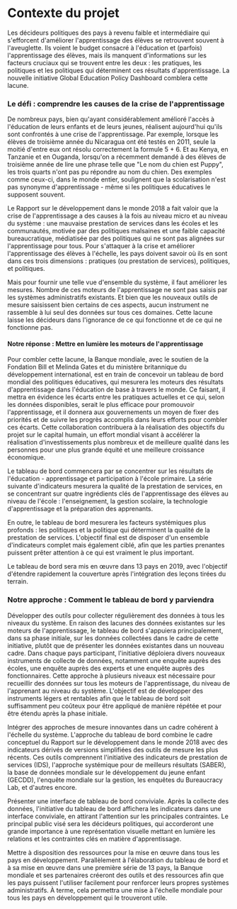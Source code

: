 <!-- MDTOC maxdepth:6 firsth1:1 numbering:0 flatten:0 bullets:1 updateOnSave:1 -->



<!-- /MDTOC -->
# Contexte du projet
Les décideurs politiques des pays à revenu faible et intermédiaire qui s'efforcent d'améliorer l'apprentissage des élèves se retrouvent souvent à l'aveuglette. Ils voient le budget consacré à l'éducation et (parfois) l'apprentissage des élèves, mais ils manquent d'informations sur les facteurs cruciaux qui se trouvent entre les deux : les pratiques, les politiques et les politiques qui déterminent ces résultats d'apprentissage. La nouvelle initiative Global Education Policy Dashboard comblera cette lacune.
### Le défi : comprendre les causes de la crise de l'apprentissage
De nombreux pays, bien qu'ayant considérablement amélioré l'accès à l'éducation de leurs enfants et de leurs jeunes, réalisent aujourd'hui qu'ils sont confrontés à une crise de l'apprentissage. Par exemple, lorsque les élèves de troisième année du Nicaragua ont été testés en 2011, seule la moitié d'entre eux ont résolu correctement la formule 5 + 6. Et au Kenya, en Tanzanie et en Ouganda, lorsqu'on a récemment demandé à des élèves de troisième année de lire une phrase telle que "Le nom du chien est Puppy", les trois quarts n'ont pas pu répondre au nom du chien.  Des exemples comme ceux-ci, dans le monde entier, soulignent que la scolarisation n'est pas synonyme d'apprentissage - même si les politiques éducatives le supposent souvent.

Le Rapport sur le développement dans le monde 2018 a fait valoir que la crise de l'apprentissage a des causes à la fois au niveau micro et au niveau du système : une mauvaise prestation de services dans les écoles et les communautés, motivée par des politiques malsaines et une faible capacité bureaucratique, médiatisée par des politiques qui ne sont pas alignées sur l'apprentissage pour tous. Pour s'attaquer à la crise et améliorer l'apprentissage des élèves à l'échelle, les pays doivent savoir où ils en sont dans ces trois dimensions : pratiques (ou prestation de services), politiques, et politiques.

Mais pour fournir une telle vue d'ensemble du système, il faut améliorer les mesures. Nombre de ces moteurs de l'apprentissage ne sont pas saisis par les systèmes administratifs existants. Et bien que les nouveaux outils de mesure saisissent bien certains de ces aspects, aucun instrument ne rassemble à lui seul des données sur tous ces domaines. Cette lacune laisse les décideurs dans l'ignorance de ce qui fonctionne et de ce qui ne fonctionne pas.

#### Notre réponse : Mettre en lumière les moteurs de l'apprentissage
Pour combler cette lacune, la Banque mondiale, avec le soutien de la Fondation Bill et Melinda Gates et du ministère britannique du développement international, est en train de concevoir un tableau de bord mondial des politiques éducatives, qui mesurera les moteurs des résultats d'apprentissage dans l'éducation de base à travers le monde. Ce faisant, il mettra en évidence les écarts entre les pratiques actuelles et ce qui, selon les données disponibles, serait le plus efficace pour promouvoir l'apprentissage, et il donnera aux gouvernements un moyen de fixer des priorités et de suivre les progrès accomplis dans leurs efforts pour combler ces écarts. Cette collaboration contribuera à la réalisation des objectifs du projet sur le capital humain, un effort mondial visant à accélérer la réalisation d'investissements plus nombreux et de meilleure qualité dans les personnes pour une plus grande équité et une meilleure croissance économique.

Le tableau de bord commencera par se concentrer sur les résultats de l'éducation - apprentissage et participation à l'école primaire.  La série suivante d'indicateurs mesurera la qualité de la prestation de services, en se concentrant sur quatre ingrédients clés de l'apprentissage des élèves au niveau de l'école : l'enseignement, la gestion scolaire, la technologie d'apprentissage et la préparation des apprenants.

En outre, le tableau de bord mesurera les facteurs systémiques plus profonds : les politiques et la politique qui déterminent la qualité de la prestation de services. L'objectif final est de disposer d'un ensemble d'indicateurs complet mais également ciblé, afin que les parties prenantes puissent prêter attention à ce qui est vraiment le plus important.

Le tableau de bord sera mis en œuvre dans 13 pays en 2019, avec l'objectif d'étendre rapidement la couverture après l'intégration des leçons tirées du terrain.

### Notre approche : Comment le tableau de bord y parviendra
Développer des outils pour collecter régulièrement des données à tous les niveaux du système. En raison des lacunes des données existantes sur les moteurs de l'apprentissage, le tableau de bord s'appuiera principalement, dans sa phase initiale, sur les données collectées dans le cadre de cette initiative, plutôt que de présenter les données existantes dans un nouveau cadre. Dans chaque pays participant, l'initiative déploiera divers nouveaux instruments de collecte de données, notamment une enquête auprès des écoles, une enquête auprès des experts et une enquête auprès des fonctionnaires. Cette approche à plusieurs niveaux est nécessaire pour recueillir des données sur tous les moteurs de l'apprentissage, du niveau de l'apprenant au niveau du système. L'objectif est de développer des instruments légers et rentables afin que le tableau de bord soit suffisamment peu coûteux pour être appliqué de manière répétée et pour être étendu après la phase initiale.

Intégrer des approches de mesure innovantes dans un cadre cohérent à l'échelle du système. L'approche du tableau de bord combine le cadre conceptuel du Rapport sur le développement dans le monde 2018 avec des indicateurs dérivés de versions simplifiées des outils de mesure les plus récents. Ces outils comprennent l'initiative des indicateurs de prestation de services (IDS), l'approche systémique pour de meilleurs résultats (SABER), la base de données mondiale sur le développement du jeune enfant (GECDD), l'enquête mondiale sur la gestion, les enquêtes du Bureaucracy Lab, et d'autres encore.

Présenter une interface de tableau de bord conviviale. Après la collecte des données, l'initiative du tableau de bord affichera les indicateurs dans une interface conviviale, en attirant l'attention sur les principales contraintes. Le principal public visé sera les décideurs politiques, qui accorderont une grande importance à une représentation visuelle mettant en lumière les relations et les contraintes clés en matière d'apprentissage.

Mettre à disposition des ressources pour la mise en œuvre dans tous les pays en développement. Parallèlement à l'élaboration du tableau de bord et à sa mise en œuvre dans une première série de 13 pays, la Banque mondiale et ses partenaires créeront des outils et des ressources afin que les pays puissent l'utiliser facilement pour renforcer leurs propres systèmes administratifs. À terme, cela permettra une mise à l'échelle mondiale pour tous les pays en développement qui le trouveront utile.
